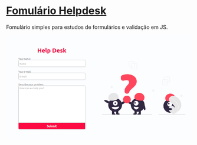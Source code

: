 # <a href="https://devnylo.github.io/Form-helpdesk/">Fomulário Helpdesk</a>

Fomulário simples para estudos de formulários e validação em JS.

<img src="https://github.com/DevNylo/Form-helpdesk/blob/main/helpdesk.png?raw=true"></img>

